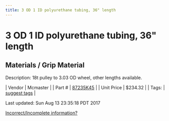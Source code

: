 ```yaml
---
title: 3 OD 1 ID polyurethane tubing, 36" length
---
```


# 3 OD 1 ID polyurethane tubing, 36" length
## Materials / Grip Material
Description: 	18t pulley to 3.03 OD wheel, other lengths available. 

| Vendor | Mcmaster | 
| Part # | [87235K45](https://www.mcmaster.com/#87235K45) | 
| Unit Price | $234.32 | 
| Tags: | [suggest tags](https://docs.google.com/forms/d/e/1FAIpQLSeWyY8v3RgOty-MyWmh9U0iivNYN_molChYyS-0U-o-kOAv_g/viewform) | 

Last updated: Sun Aug 13 23:35:18 PDT 2017

 [Incorrect/Incomplete information?](https://docs.google.com/forms/d/e/1FAIpQLSeWyY8v3RgOty-MyWmh9U0iivNYN_molChYyS-0U-o-kOAv_g/viewform)